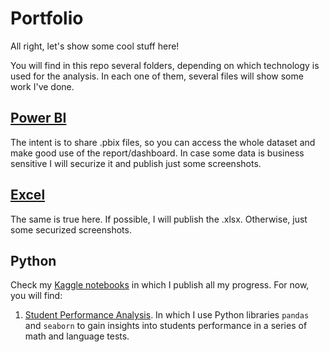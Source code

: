 # Portfolio

All right, let's show some cool stuff here!

You will find in this repo several folders, depending on which technology is used for the analysis. In each one of them, several files will show some work I've done.

## [Power BI](https://github.com/jaume-rsl/Portfolio/tree/main/Power%20BI)


The intent is to share .pbix files, so you can access the whole dataset and make good use of the report/dashboard. In case some data is business sensitive I will securize it and publish just some screenshots.

## [Excel](https://github.com/jaume-rsl/Portfolio/tree/main/Excel)

The same is true here. If possible, I will publish the .xlsx. Otherwise, just some securized screenshots.


## Python

Check my [Kaggle notebooks](https://www.kaggle.com/jaumerossello/code) in which I publish all my progress. For now, you will find:

1. [Student Performance Analysis](https://www.kaggle.com/jaumerossello/students-performance-analysis). In which I use Python libraries `pandas` and `seaborn` to gain insights into students performance in a series of math and language tests.
